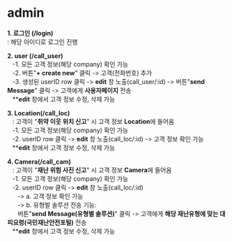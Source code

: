 # admin

**1. 로그인 (/login)**<br>
: 해당 아이디로 로그인 진행<br>

**2. user (/call_user)**<br>
&nbsp;&nbsp;&nbsp;-1. 모든 고객 정보(해당 company) 확인 가능<br>
&nbsp;&nbsp;&nbsp;-2. 버튼"**+ create new**" 클릭 -> 고객(전화번호) 추가<br>
&nbsp;&nbsp;&nbsp;-3. 생성된 userID row 클릭 -> **edit** 창 노출(call_user/:id) -> 버튼"**send Message**" 클릭 -> 고객에게 **사용자페이지** 전송<br>
&nbsp;&nbsp;&nbsp;****edit** 창에서 고객 정보 수정, 삭제 가능<br>

**3. Location(/call_loc)**<br>
&nbsp;&nbsp;&nbsp;: 고객이 "**취약 이웃 위치 신고**" 시 고객 정보 **Location**에 들어옴<br>
&nbsp;&nbsp;&nbsp;-1. 모든 고객 정보(해당 company) 확인 가능<br>
&nbsp;&nbsp;&nbsp;-2. userID row 클릭 -> **edit** 창 노출(call_loc/:id) -> 고객 정보 확인 가능<br>
&nbsp;&nbsp;&nbsp;****edit** 창에서 고객 정보 수정, 삭제 가능<br>
      
**4. Camera(/call_cam)**<br>
&nbsp;&nbsp;&nbsp;: 고객이 "**재난 위험 사진 신고**" 시 고객 정보 **Camera**에 들어옴<br>
&nbsp;&nbsp;&nbsp;-1. 모든 고객 정보(해당 company) 확인 가능<br>
&nbsp;&nbsp;&nbsp;-2. userID row 클릭 -> **edit** 창 노출(call_loc/:id) <br>
&nbsp;&nbsp;&nbsp;&nbsp;&nbsp;&nbsp;-> a. 고객 정보 확인 가능<br>
&nbsp;&nbsp;&nbsp;&nbsp;&nbsp;&nbsp;-> b. 유형벌 솔루션 전송 기능:<br>
&nbsp;&nbsp;&nbsp;&nbsp;&nbsp;&nbsp;버튼"**send Message(유형별 솔루션)**" 클릭 -> 고객에게 **해당 재난유형에 맞는 대피요령(국민재난안전포털)** 전송<br>
&nbsp;&nbsp;&nbsp;****edit** 창에서 고객 정보 수정, 삭제 가능<br>

